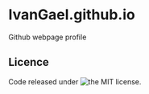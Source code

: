 # IvanGael.github.io
Github webpage profile

## Licence
Code released under ![the MIT license](LICENSE).

